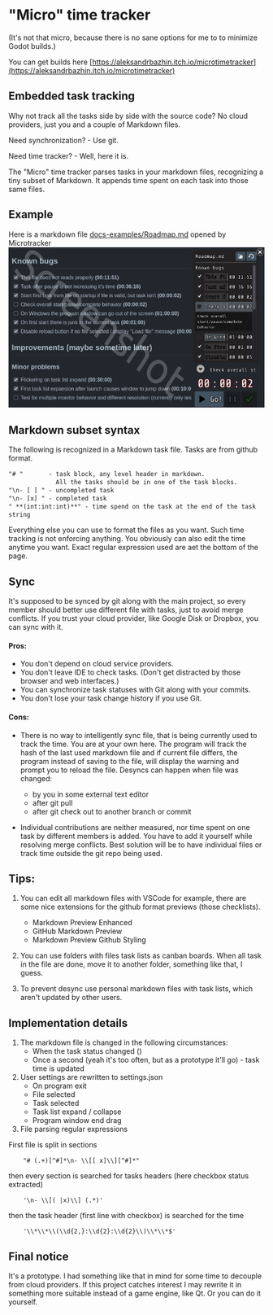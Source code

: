 # "Micro" time tracker

(It's not that micro, because there is no sane options for me to to minimize Godot builds.)

You can get builds here [https://aleksandrbazhin.itch.io/microtimetracker](https://aleksandrbazhin.itch.io/microtimetracker)

## Embedded task tracking

Why not track all the tasks side by side with the source code? No cloud providers, just you and a couple of Markdown files. 

Need synchronization? - Use git.

Need time tracker? - Well, here it is. 

The "Micro" time tracker parses tasks in your markdown files, recognizing a tiny subset of Markdown. It appends time spent on each task into those same files.

## Example

Here is a markdown file [docs-examples/Roadmap.md](docs-examples/Roadmap.md) opened by Microtracker
![Screen](docs-examples/Screenshot.png)



## Markdown subset syntax

The following is recognized in a Markdown task file. Tasks are from github format.
```
"# "       - task block, any level header in markdown. 
             All the tasks should be in one of the task blocks.
"\n- [ ] " - uncompleted task
"\n- [x] " - completed task
" **(int:int:int)**" - time spend on the task at the end of the task string
```
 Everything else you can use to format the files as you want. Such time tracking is not enforcing anything. You obviously can also edit the time anytime you want. Exact regular expression used are aet the bottom of the page.

 ## Sync

It's supposed to be synced by git along with the main project, so every member should better use different file with tasks, just to avoid merge conflicts. If you trust your cloud provider, like Google Disk or Dropbox, you can sync with it.

#### Pros: 
- You don't depend on cloud service providers.
- You don't leave IDE to check tasks. (Don't get distracted by those browser and web interfaces.)
- You can synchronize task statuses with Git along with your commits.
- You don't lose your task change history if you use Git. 


#### Cons: 
- There is no way to intelligently sync file, that is being currently used to track the time. You are at your own here. The program will track the hash of the last used markdown file and if current file differs, the program instead of saving to the file, will display the warning and prompt you to reload the file. Desyncs can happen when file was changed:
    - by you in some external text editor
    - after git pull
    - after git check out to another branch or commit

- Individual contributions are neither measured, nor time spent on one task by different members is added. You have to add it yourself while resolving merge conflicts. Best solution will be to have individual files or track time outside the git repo being used.

## Tips:
1. You can edit all markdown files with VSCode for example, there are some nice extensions for the github format previews (those checklists).

    - Markdown Preview Enhanced
    - GitHub Markdown Preview
    - Markdown Preview Github Styling
2. You can use folders with files task lists as canban boards. When all task in the file are done, move it to another folder, something like that, I guess.
3. To prevent desync use personal markdown files with task lists, which aren't updated by other users.

## Implementation details
1. The markdown file is changed in the following circumstances:
    - When the task status changed ()
    - Once a second (yeah it's too often, but as a prototype it'll go) - task time is updated
2. User settings are rewritten to settings.json
    - On program exit
    - File selected    
    - Task selected
    - Task list expand / collapse
    - Program window end drag
3. File parsing regular expressions


First file is split in sections
```regex
	"# (.+)[^#]*\n- \\[[ x]\\][^#]*"
```
then every section is searched for tasks headers (here checkbox status extracted)
```regex
	'\n- \\[( |x)\\] (.*)'
```
then the task header (first line with checkbox) is searched for the time
```regex
	'\\*\\*\\(\\d{2,}:\\d{2}:\\d{2}\\)\\*\\*$'
```

## Final notice

It's a prototype. I had something like that in mind for some time to decouple from cloud providers. If this project catches interest I may rewrite it in something more suitable instead of a game engine, like Qt. Or you can do it yourself.
 